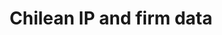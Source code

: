 ---
api_or_bulk_downloads: Bulk
citation: Abud, M.J., Fink, C., Hall, B. and Helmers, C., 2013. The use of intellectual
  property in Chile (Vol. 11). WIPO.
cost: None
description: "This database contains all patent, trademark, utility model and industrial
  design filings for Chile over the period 1991-2010.  One key contribution of the
  data construction work was to harmonize applicant names and uniquely identify applicants
  for all four forms of IP. \n\nThis database enabled the research work on the incidence
  and consequences of trademark squatting in Chile as well as on pharmaceutical patents
  in Chile, which also took place during the project’s first phase (CDIP/14/INF/3
  and CDIP/15/INF/2, respectively). Another output of the first phase project was
  the matching of the data on IP use to firm-level data of the National Statistical
  Institute (INE) – specifically, the manufacturing census (ENIA) as well as five
  waves (1997-2008) of the Chilean innovation survey (INNOVACION). These data are
  a public release from a joint WIPO-INAPI project. "
documentation: https://eml.berkeley.edu//~bhhall/Chile_ipdata/chile_inno_ip.txt
last_edit: 11/13/2020 17:20:46
location: https://eml.berkeley.edu//~bhhall/Chile_ipdata.html
maintained_by: Bronwyn Hall
record_creation_timestamp: 11/13/2020 17:20:46
shortname: chilean_ip
tags:
- Chile
- ' trademark squatting'
- ' pharmaceuticals'
- ' disambiguation'
terms_of_use: not specified
timeframe: 1995-2005
title: Chilean IP and firm data
uuid: e65da1db-6608-4246-98a7-c260dfc28e45
---